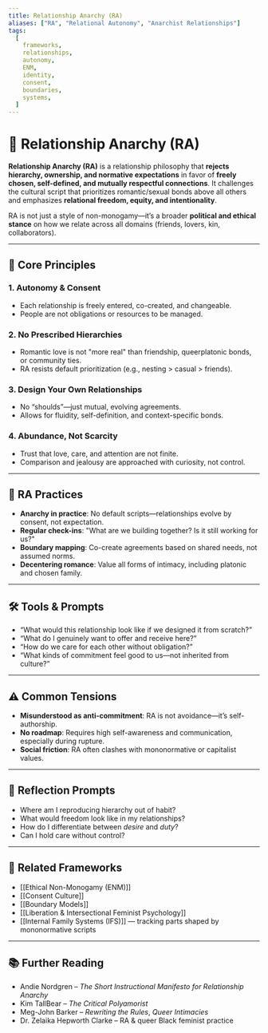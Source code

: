 ```yaml
---
title: Relationship Anarchy (RA)
aliases: ["RA", "Relational Autonomy", "Anarchist Relationships"]
tags:
  [
    frameworks,
    relationships,
    autonomy,
    ENM,
    identity,
    consent,
    boundaries,
    systems,
  ]
---
```


<!-- @format -->

# 🖤 Relationship Anarchy (RA)

**Relationship Anarchy (RA)** is a relationship philosophy that **rejects hierarchy, ownership, and normative expectations** in favor of **freely chosen, self-defined, and mutually respectful connections**. It challenges the cultural script that prioritizes romantic/sexual bonds above all others and emphasizes **relational freedom, equity, and intentionality**.

RA is not just a style of non-monogamy—it’s a broader **political and ethical stance** on how we relate across all domains (friends, lovers, kin, collaborators).

---

## 🧠 Core Principles

### 1. **Autonomy & Consent**

- Each relationship is freely entered, co-created, and changeable.
- People are not obligations or resources to be managed.

### 2. **No Prescribed Hierarchies**

- Romantic love is not "more real" than friendship, queerplatonic bonds, or community ties.
- RA resists default prioritization (e.g., nesting > casual > friends).

### 3. **Design Your Own Relationships**

- No “shoulds”—just mutual, evolving agreements.
- Allows for fluidity, self-definition, and context-specific bonds.

### 4. **Abundance, Not Scarcity**

- Trust that love, care, and attention are not finite.
- Comparison and jealousy are approached with curiosity, not control.

---

## 🔄 RA Practices

- **Anarchy in practice**: No default scripts—relationships evolve by consent, not expectation.
- **Regular check-ins**: "What are we building together? Is it still working for us?"
- **Boundary mapping**: Co-create agreements based on shared needs, not assumed norms.
- **Decentering romance**: Value all forms of intimacy, including platonic and chosen family.

---

## 🛠 Tools & Prompts

- “What would this relationship look like if we designed it from scratch?”
- “What do I genuinely want to offer and receive here?”
- “How do we care for each other without obligation?”
- “What kinds of commitment feel good to us—not inherited from culture?”

---

## ⚠️ Common Tensions

- **Misunderstood as anti-commitment**: RA is not avoidance—it’s self-authorship.
- **No roadmap**: Requires high self-awareness and communication, especially during rupture.
- **Social friction**: RA often clashes with mononormative or capitalist values.

---

## 💬 Reflection Prompts

- Where am I reproducing hierarchy out of habit?
- What would freedom look like in my relationships?
- How do I differentiate between _desire_ and _duty_?
- Can I hold care without control?

---

## 🔗 Related Frameworks

- [[Ethical Non-Monogamy (ENM)]]
- [[Consent Culture]]
- [[Boundary Models]]
- [[Liberation & Intersectional Feminist Psychology]]
- [[Internal Family Systems (IFS)]] — tracking parts shaped by mononormative scripts

---

## 📚 Further Reading

- Andie Nordgren – _The Short Instructional Manifesto for Relationship Anarchy_
- Kim TallBear – _The Critical Polyamorist_
- Meg-John Barker – _Rewriting the Rules_, _Queer Intimacies_
- Dr. Zelaika Hepworth Clarke – RA & queer Black feminist practice
